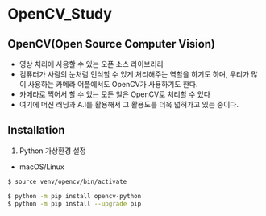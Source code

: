 # OpenCV_Study

## OpenCV(Open Source Computer Vision)
-  영상 처리에 사용할 수 있는 오픈 소스 라이브러리
-  컴퓨터가 사람의 눈처럼 인식할 수 있게 처리해주는 역할을 하기도 하며, 우리가 많이 사용하는 카메라 어플에서도 OpenCV가 사용하기도 한다.
-  카메라로 찍어서 할 수 있는 모든 일은 OpenCV로 처리할 수 있다
-  여기에 머신 러닝과 A.I를 활용해서 그 활용도를 더욱 넓혀가고 있는 중이다.

## Installation

1) Python 가상환경 설정
- macOS/Linux
```sh
$ source venv/opencv/bin/activate
```

```sh
$ python -m pip install opencv-python
$ python -m pip install --upgrade pip
```
